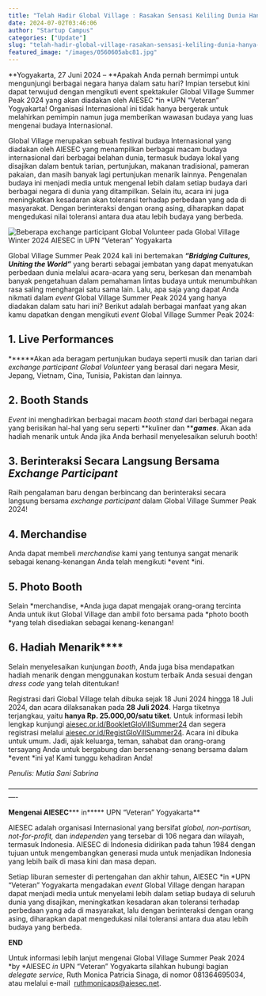 ```yaml
---
title: "Telah Hadir Global Village : Rasakan Sensasi Keliling Dunia Hanya Dalam Satu Hari!"
date: 2024-07-02T03:46:06
author: "Startup Campus"
categories: ["Update"]
slug: "telah-hadir-global-village-rasakan-sensasi-keliling-dunia-hanya-dalam-satu-hari"
featured_image: "/images/0560605abc81.jpg"
---
```


**Yogyakarta, 27 Juni 2024 – **Apakah Anda pernah bermimpi untuk mengunjungi berbagai negara hanya dalam satu hari? Impian tersebut kini dapat terwujud dengan mengikuti event spektakuler Global Village Summer Peak 2024 yang akan diadakan oleh AIESEC *in *UPN “Veteran” Yogyakarta! Organisasi Internasional ini tidak hanya bergerak untuk melahirkan pemimpin namun juga memberikan wawasan budaya yang luas mengenai budaya Internasional.

Global Village merupakan sebuah festival budaya Internasional yang diadakan oleh AIESEC yang menampilkan berbagai macam budaya internasional dari berbagai belahan dunia, termasuk budaya lokal yang disajikan dalam bentuk tarian, pertunjukan, makanan tradisional, pameran pakaian, dan masih banyak lagi pertunjukan menarik lainnya. Pengenalan budaya ini menjadi media untuk mengenal lebih dalam setiap budaya dari berbagai negara di dunia yang ditampilkan. Selain itu, acara ini juga meningkatkan kesadaran akan toleransi terhadap perbedaan yang ada di masyarakat. Dengan berinteraksi dengan orang asing, diharapkan dapat mengedukasi nilai toleransi antara dua atau lebih budaya yang berbeda.

![Beberapa exchange participant Global Volunteer pada Global Village Winter 2024 AIESEC in UPN “Veteran” Yogyakarta
](https://lh7-us.googleusercontent.com/docsz/AD_4nXcgsXd_BGGdlsJqrPREroP2bt7a54y9GcV_Ue5_75aJ1YCa82ObE0RJVWNwvuog9v8zi5wgpkv3P96pWGKpdAWQu69tdKcVH8O9BvqeCoqvkJC6GqacYH06h_YTEakz8iUoWQjb8E-BxCiEwkSdupJY1XnQ?key=ae6YgpBWLrNGSXclp17U8w)

Global Village Summer Peak 2024 kali ini bertemakan ***“Bridging Cultures, Uniting the World”*** yang berarti sebagai jembatan yang dapat menyatukan perbedaan dunia melalui acara-acara yang seru, berkesan dan menambah banyak pengetahuan dalam pemahaman lintas budaya untuk menumbuhkan rasa saling menghargai satu sama lain. Lalu, apa saja yang dapat Anda nikmati dalam *event* Global Village Summer Peak 2024 yang hanya diadakan dalam satu hari ini? Berikut adalah berbagai manfaat yang akan kamu dapatkan dengan mengikuti *event* Global Village Summer Peak 2024:

## **1. Live Performances**

******Akan ada beragam pertunjukan budaya seperti musik dan tarian dari *exchange participant Global Volunteer* yang berasal dari negara Mesir, Jepang, Vietnam, Cina, Tunisia, Pakistan dan lainnya.

## **2. Booth Stands**

*Event* ini menghadirkan berbagai macam *booth stand* dari berbagai negara yang berisikan hal-hal yang seru seperti **kuliner dan *****games***. Akan ada hadiah menarik untuk Anda jika Anda berhasil menyelesaikan seluruh booth!

## **3. Berinteraksi Secara Langsung Bersama *****Exchange Participant*******

Raih pengalaman baru dengan berbincang dan berinteraksi secara langsung bersama *exchange participant* dalam Global Village Summer Peak 2024!

## **4. Merchandise**

Anda dapat membeli *merchandise* kami yang tentunya sangat menarik sebagai kenang-kenangan Anda telah mengikuti *event *ini.

## **5. Photo Booth**

Selain *merchandise, *Anda juga dapat mengajak orang-orang tercinta Anda untuk ikut Global Village dan ambil foto bersama pada *photo booth *yang telah disediakan sebagai kenang-kenangan!

## **6. Hadiah Menarik******

Selain menyelesaikan kunjungan *booth*, Anda juga bisa mendapatkan hadiah menarik dengan menggunakan kostum terbaik Anda sesuai dengan *dress code* yang telah ditentukan!

Registrasi dari Global Village telah dibuka sejak 18 Juni 2024 hingga 18 Juli 2024, dan acara dilaksanakan pada **28 Juli 2024**. Harga tiketnya terjangkau, yaitu **hanya Rp. 25.000,00/satu tiket**. Untuk informasi lebih lengkap kunjungi [aiesec.or.id/BookletGloVillSummer24](http://aiesec.or.id/BookletGloVillSummer24) dan segera registrasi melalui [aiesec.or.id/RegistGloVillSummer24](http://aiesec.or.id/RegistGloVillSummer24). Acara ini dibuka untuk umum. Jadi, ajak keluarga, teman, sahabat dan orang-orang tersayang Anda untuk bergabung dan bersenang-senang bersama dalam *event *ini ya! Kami tunggu kehadiran Anda!

*Penulis: Mutia Sani Sabrina*

—————————————————————————————————————-

**Mengenai AIESEC***** in***** UPN “Veteran” Yogyakarta**

AIESEC adalah organisasi Internasional yang bersifat *global, non-partisan, not-for-profit,* dan *independen* yang tersebar di 106 negara dan wilayah, termasuk Indonesia. AIESEC di Indonesia didirikan pada tahun 1984 dengan tujuan untuk mengembangkan generasi muda untuk menjadikan Indonesia yang lebih baik di masa kini dan masa depan.

Setiap liburan semester di pertengahan dan akhir tahun, AIESEC *in *UPN “Veteran” Yogyakarta mengadakan *event* Global Village dengan harapan dapat menjadi media untuk menyelami lebih dalam setiap budaya di seluruh dunia yang disajikan, meningkatkan kesadaran akan toleransi terhadap perbedaan yang ada di masyarakat, lalu dengan berinteraksi dengan orang asing, diharapkan dapat mengedukasi nilai toleransi antara dua atau lebih budaya yang berbeda.

**END**

Untuk informasi lebih lanjut mengenai Global Village Summer Peak 2024 *by *AIESEC *in* UPN “Veteran” Yogyakarta silahkan hubungi bagian *delegate service*, Ruth Monica Patricia Sinaga, di nomor 081364695034, atau melalui e-mail  [ruthmonicaps@aiesec.net](mailto:ruthmonicaps@aiesec.net).
